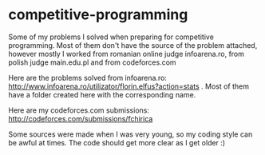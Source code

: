 # competitive-programming

Some of my problems I solved when preparing for competitive programming. Most of them don't have the source of the problem attached, however mostly I worked from romanian online judge infoarena.ro, from polish judge main.edu.pl and from codeforces.com

Here are the problems solved from infoarena.ro: http://www.infoarena.ro/utilizator/florin.elfus?action=stats . Most of them have a folder created here with the corresponding name.

Here are my codeforces.com submissions: http://codeforces.com/submissions/fchirica

Some sources were made when I was very young, so my coding style can be awful at times. The code should get more clear as I get older :)
